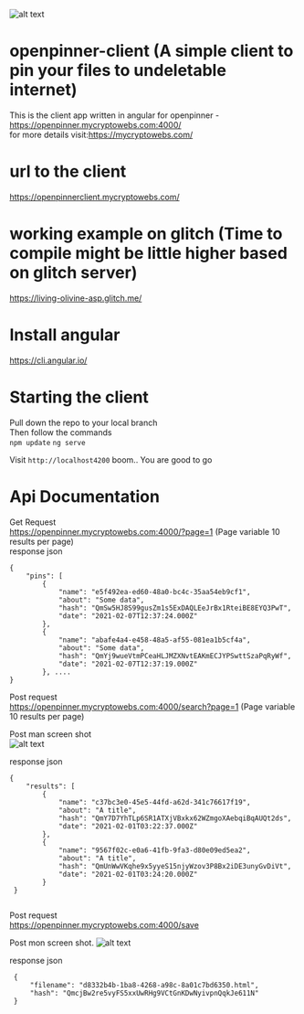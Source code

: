 ![alt text](https://i.imgur.com/4Usljnf.png)
# openpinner-client (A simple client to pin your files to undeletable internet)
This is the client app written in angular for openpinner - https://openpinner.mycryptowebs.com:4000/ <br>
for more details visit:https://mycryptowebs.com/

# url to the client
https://openpinnerclient.mycryptowebs.com/

# working example on glitch (Time to compile might be little higher based on glitch server)

https://living-olivine-asp.glitch.me/


# Install angular

https://cli.angular.io/

# Starting the client
Pull down the repo to your local branch <br>
Then follow the commands <br>
`npm update`
`ng serve`

Visit `http://localhost4200`
 boom.. You are good to go

# Api Documentation
Get Request <br>
https://openpinner.mycryptowebs.com:4000/?page=1 (Page variable 10 results per page)<br>
response json

```
{
    "pins": [
        {
            "name": "e5f492ea-ed60-48a0-bc4c-35aa54eb9cf1",
            "about": "Some data",
            "hash": "QmSw5HJ8S99gusZm1s5ExDAQLEeJrBx1RteiBE8EYQ3PwT",
            "date": "2021-02-07T12:37:24.000Z"
        },
        {
            "name": "abafe4a4-e458-48a5-af55-081ea1b5cf4a",
            "about": "Some data",
            "hash": "QmYj9wueVtmPCeaHLJMZXNvtEAKmECJYPSwttSzaPqRyWf",
            "date": "2021-02-07T12:37:19.000Z"
        }, ....
}

```

Post request <br>
https://openpinner.mycryptowebs.com:4000/search?page=1 (Page variable 10 results per page) <br>

Post man screen shot<br>
![alt text](https://i.imgur.com/81htjr8.png)

response json <br>
```
{
    "results": [
        {
            "name": "c37bc3e0-45e5-44fd-a62d-341c76617f19",
            "about": "A title",
            "hash": "QmY7D7YhTLp6SR1ATXjVBxkx62WZmgoXAebqiBqAUQt2ds",
            "date": "2021-02-01T03:22:37.000Z"
        },
        {
            "name": "9567f02c-e0a6-41fb-9fa3-d80e09ed5ea2",
            "about": "A title",
            "hash": "QmUnWwVKqhe9x5yyeS15njyWzov3P8Bx2iDE3unyGvDiVt",
            "date": "2021-02-01T03:24:20.000Z"
        }
 }
 
 ```
 
 Post request <br>
 https://openpinner.mycryptowebs.com:4000/save <br>
 
 Post mon screen shot.
 ![alt text](https://i.imgur.com/K8pZ3vB.png)<br>
 
 response json <br>
 
 ```
  {
      "filename": "d8332b4b-1ba8-4268-a98c-8a01c7bd6350.html",
      "hash": "QmcjBw2re5vyFS5xxUwRHg9VCtGnKDwNyivpnQqkJe611N"
  }

```
